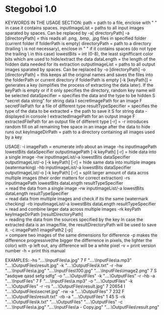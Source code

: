# Stegoboi 1.0

KEYWORDS IN THE USAGE SECTION:
path           = path to a file, enclose with " " in case it contains spaces.
inputImageList = paths to all input images sparated by spaces. 
                 Can be replaced by -a[ directoryPath]
-a [directoryPath] = this reads all .png, .bmp, .jpg files in specified folder
                     (current folder if folderPath is empty)
directoryPath    = path to a directory (trailing \\ is not necessary), enclose in " " if it 
                   contains spaces (do not type the trailing \\ in this case)
lowestBits       = int (0-8), the least signifficant color bits which are used to hide/extract the data
dataLength       = the length of the hidden data needed for its extraction
outputImageList  = paths to all output images sparated by spaces. 
                   Can be replaced by -o [directoryPath]
-o [directoryPath] = this keeps all the original names and saves the files into the folderPath
                     or current directory if folderPath is empty
[-k [keyPath]]   = generates a key (simplifies the process of extracting the data later).
                   If the keyPath is empty or if it only specifies the directory, random 
                   key name will be selected
dataSpecifier    = specifies the data and the type to be hidden
                   S "secret data string"           for string data
                   I secretImagePath                for an image 
                   F secretFilePath                 for a file of different type
resultTypeSpecifier = specifies the type of the data to be extracted + the path to save it
                   S                                for string data - displayed in console
                   I extractedImagePath             for an output image 
                   F extractedFilePath              for an output file of different type
[-r]                = -r introduces random fill on all remaining free space in an image 
                      after the data to hide runs out
keyImageDirPath = path to a directory containing all images used by a key
                  
USAGE:
-i  imagePath  = enumerate info about an image
-hs inputImagePath lowestBits dataSpecifier outputImagePath [-k keyPath] [-r] 
       = hide data into a single image
-hw inputImageList/-a lowestBits dataSpecifier outputImageList/-o [-k keyPath] [-r] 
       = hide same data into multiple images (watermarking)
-hb inputImageList/-a lowestBits dataSpecifier outputImageList/-o [-k keyPath] [-r] 
       = split larger amount of data acros multiple images (their order matters for correct extraction)
-rs inputImagePath lowestBits dataLength resultTypeSpecifier      
       = read the data from a single image
-rw inputImageList/-a lowestBits dataLength resultTypeSpecifier        
       = read data from multiple images and check if its the same (watermark checking)
-rb inputImageList/-a lowestBits dataLength resultTypeSpecifier        
       = read and combine larger data across multiple images
-rk keyPath keyImageDirPath [resultDirectoryPath]       
       = reading the data from the sources specified by the key 
         In case the extracted data is an image/file, the resultDirectoryPath will be used to save it.
-c imagePath1 imagePath2 [-p]   
       = compare two images of the same dimensions for difference
         -p makes the difference progressive(the bigger the differrence in pixels, the lighter the color)
         with -p left out, any difference will be a white pixel
-v     = print version number
-h     = print this manual

EXAMPLES:
 -hs "..\..\InputFiles\a.jpg" 7 F  "..\..\InputFiles\a.mp3" "..\..\OutputFiles\result.jpg" -k "..\..\OutputFiles\k.txt" -r
 -hw "..\..\InputFiles\a.jpg" "..\..\InputFiles\100.jpg" "..\..\InputFiles\image2.png" 7 S  "asdqwe qasd sefg sdfg" -o "..\..\OutputFiles" -k "..\..\OutputFiles" -r
 -hb -a "..\..\InputFiles" 7 F  "..\..\InputFiles\a.mp3" -o "..\..\OutputFiles" -k "..\..\OutputFiles" -r
 -rs "..\..\OutputFiles\result.jpg" 7 20654 I "..\..\OutputFiles\secret.jpg"
 -rw -a "..\..\OutputFiles" 7 232 F "..\..\OutputFiles\result.txt"
 -rb -a "..\..\OutputFiles" 1 45 S
 -rk "..\..\OutputFiles\k.txt" "..\..\OutputFiles" "..\..\OutputFiles"
 -c "..\..\InputFiles\a.jpg" "..\..\InputFiles\a - Copy.jpg" "..\..\OutputFiles\result.png"
